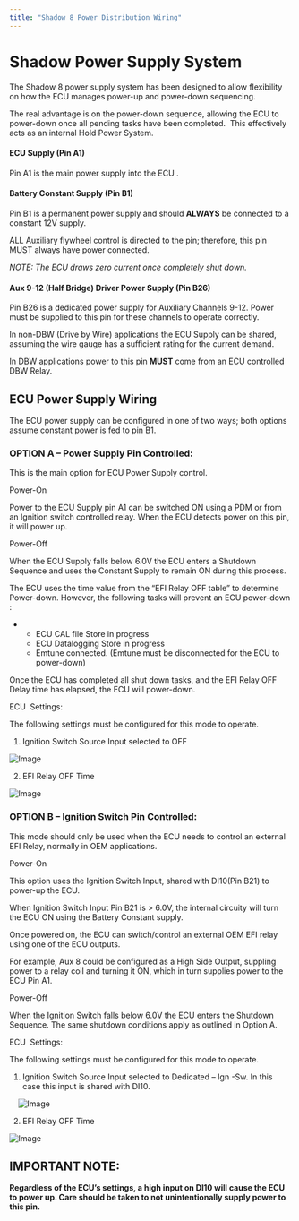```yaml
---
title: "Shadow 8 Power Distribution Wiring"
---
```


# Shadow Power Supply System


The Shadow 8 power supply system has been designed to allow flexibility on how the ECU manages power-up and power-down sequencing. &nbsp;

The real advantage is on the power-down sequence, allowing the ECU to power-down once all pending tasks have been completed.&nbsp; This effectively acts as an internal Hold Power System.&nbsp;


#### ECU Supply (Pin A1)

Pin A1 is the main power supply into the ECU .&nbsp;


#### Battery Constant Supply (Pin B1)

Pin B1 is a permanent power supply and should **ALWAYS** be connected to a constant 12V supply.&nbsp;

ALL Auxiliary flywheel control is directed to the pin; therefore, this pin MUST always have power connected.&nbsp;


*NOTE: The ECU draws zero current once completely shut down.*&nbsp;


#### Aux 9-12 (Half Bridge) Driver Power Supply (Pin B26)

Pin B26 is a dedicated power supply for Auxiliary Channels 9-12. Power must be supplied to this pin for these channels to operate correctly.&nbsp;

In non-DBW (Drive by Wire) applications the ECU Supply can be shared, assuming the wire gauge has a sufficient rating for the current demand.&nbsp;

In DBW applications power to this pin **MUST** come from an ECU controlled DBW Relay.




## ECU Power Supply Wiring&nbsp;

The ECU power supply can be configured in one of two ways; both options assume constant power is fed to pin B1.


### OPTION A – Power Supply Pin Controlled:

This is the main option for ECU Power Supply control.&nbsp;


Power-On

Power to the ECU Supply pin A1 can be switched ON using a PDM or from an Ignition switch controlled relay. When the ECU detects power on this pin, it will power up.&nbsp;


Power-Off

When the ECU Supply falls below 6.0V the ECU enters a Shutdown Sequence and uses the Constant Supply to remain ON during this process. &nbsp;

The ECU uses the time value from the “EFI Relay OFF table” to determine Power-down. However, the following tasks will prevent an ECU power-down :


* &nbsp;
  * ECU CAL file Store in progress
  * ECU Datalogging Store in progress
  * Emtune connected. (Emtune must be disconnected for the ECU to power-down)



Once the ECU has completed all shut down tasks, and the EFI Relay OFF Delay time has elapsed, the ECU will power-down.



ECU&nbsp; Settings:

The following settings must be configured for this mode to operate.


1. Ignition Switch Source Input selected to OFF&nbsp;


![Image](</lib/NewItem993.png>)


2. EFI Relay OFF Time&nbsp;


![Image](</lib/NewItem992.png>)






### OPTION B – Ignition Switch Pin Controlled:&nbsp;

This mode should only be used when the ECU needs to control an external EFI Relay, normally in OEM applications.


Power-On

This option uses the Ignition Switch Input, shared with DI10(Pin B21) to power-up the ECU.

When Ignition Switch Input Pin B21 is \> 6.0V, the internal circuity will turn the ECU ON using the Battery Constant supply.&nbsp;


Once powered on, the ECU can switch/control an external OEM EFI relay using one of the ECU outputs.&nbsp;

For example, Aux 8 could be configured as a High Side Output, suppling power to a relay coil and turning it ON, which in turn supplies power to the ECU Pin A1.



Power-Off

When the Ignition Switch falls below 6.0V the ECU enters the Shutdown Sequence. The same shutdown conditions apply as outlined in Option A.


ECU&nbsp; Settings:


The following settings must be configured for this mode to operate.


1. Ignition Switch Source Input selected to Dedicated – Ign -Sw. In this case this input is shared with DI10.


&nbsp; &nbsp; ![Image](</lib/NewItem991.png>)


2. EFI Relay OFF Time&nbsp;


![Image](</lib/NewItem990.png>)



## IMPORTANT NOTE:

**Regardless of the ECU’s settings, a high input on DI10 will cause the ECU to power up. Care should be taken to not unintentionally supply power to this pin.**

